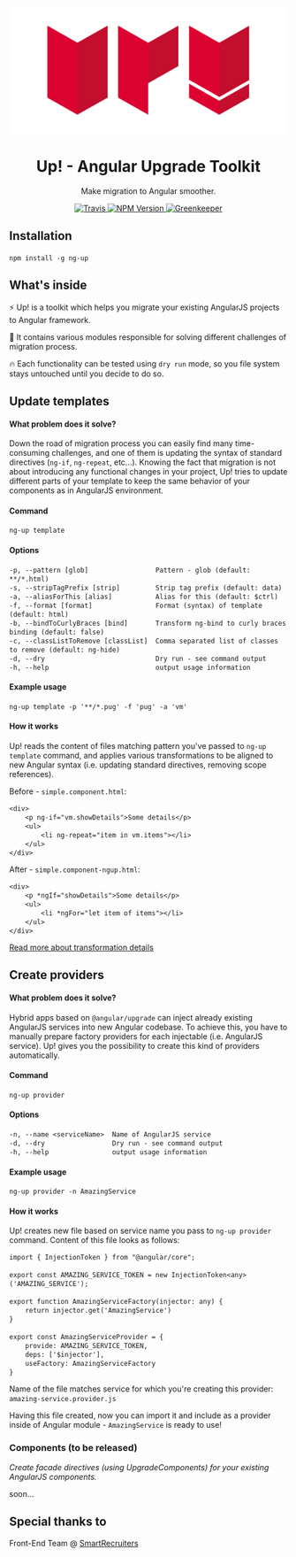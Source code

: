 <p align="center">
  <img src="https://raw.githubusercontent.com/psmyrdek/ng-up/master/images/logo.png"/>
</p>

<h1 align="center">Up! - Angular Upgrade Toolkit</h1>

<p align="center">Make migration to Angular smoother.</p>

<p align="center">
  <a href="https://travis-ci.org/psmyrdek/ng-up">
    <img alt="Travis" src="https://travis-ci.org/psmyrdek/ng-up.svg?branch=master">
  </a>
  <a href="https://www.npmjs.com/package/ng-up">
    <img alt="NPM Version" src="https://img.shields.io/npm/v/ng-up.svg">
  </a>
  <a href="https://greenkeeper.io">
    <img alt="Greenkeeper" src="https://badges.greenkeeper.io/psmyrdek/ng-up.svg">
  </a>
</p>

## Installation

`npm install -g ng-up`

## What's inside

⚡️ Up! is a toolkit which helps you migrate your existing AngularJS projects to Angular framework.

🚀 It contains various modules responsible for solving different challenges of migration process.

🔥 Each functionality can be tested using `dry run` mode, so you file system stays untouched until you decide to do so.

## Update templates

#### What problem does it solve?

Down the road of migration process you can easily find many time-consuming challenges, and one of them is updating the syntax of standard directives (`ng-if`, `ng-repeat`, etc...). Knowing the fact that migration is not about introducing any functional changes in your project, Up! tries to update different parts of your template to keep the same behavior of your components as in AngularJS environment.

#### Command

```
ng-up template
```

#### Options

```
-p, --pattern [glob]                 Pattern - glob (default: **/*.html)
-s, --stripTagPrefix [strip]         Strip tag prefix (default: data)
-a, --aliasForThis [alias]           Alias for this (default: $ctrl)
-f, --format [format]                Format (syntax) of template (default: html)
-b, --bindToCurlyBraces [bind]       Transform ng-bind to curly braces binding (default: false)
-c, --classListToRemove [classList]  Comma separated list of classes to remove (default: ng-hide)
-d, --dry                            Dry run - see command output
-h, --help                           output usage information
```

#### Example usage

```
ng-up template -p '**/*.pug' -f 'pug' -a 'vm'
```

#### How it works

Up! reads the content of files matching pattern you've passed to `ng-up template` command, and applies various transformations to be aligned to new Angular syntax (i.e. updating standard directives, removing scope references).

Before - `simple.component.html`:

```
<div>
    <p ng-if="vm.showDetails">Some details</p>
    <ul>
        <li ng-repeat="item in vm.items"></li>
    </ul>
</div>
```

After - `simple.component-ngup.html`:

```
<div>
    <p *ngIf="showDetails">Some details</p>
    <ul>
        <li *ngFor="let item of items"></li>
    </ul>
</div>
```

[Read more about transformation details](https://github.com/psmyrdek/create-angular-template)

## Create providers

#### What problem does it solve?

Hybrid apps based on `@angular/upgrade` can inject already existing AngularJS services into new Angular codebase. To achieve this, you have to manually prepare factory providers for each injectable (i.e. AngularJS service). Up! gives you the possibility to create this kind of providers automatically.

#### Command

```
ng-up provider
```

#### Options

```
-n, --name <serviceName>  Name of AngularJS service
-d, --dry                 Dry run - see command output
-h, --help                output usage information
```

#### Example usage

```
ng-up provider -n AmazingService
```

#### How it works

Up! creates new file based on service name you pass to `ng-up provider` command. Content of this file looks as follows:


```
import { InjectionToken } from "@angular/core";

export const AMAZING_SERVICE_TOKEN = new InjectionToken<any>('AMAZING_SERVICE');

export function AmazingServiceFactory(injector: any) {
    return injector.get('AmazingService')
}

export const AmazingServiceProvider = {
    provide: AMAZING_SERVICE_TOKEN,
    deps: ['$injector'],
    useFactory: AmazingServiceFactory
}
```
Name of the file matches service for which you're creating this provider: `amazing-service.provider.js`

Having this file created, now you can import it and include as a provider inside of Angular module - `AmazingService` is ready to use!

### Components (to be released)

_Create facade directives (using UpgradeComponents) for your existing AngularJS components._

soon...

## Special thanks to

Front-End Team @ [SmartRecruiters](www.smartrecruiters.com)
